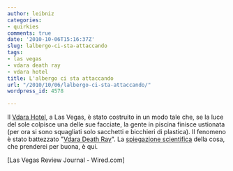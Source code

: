 ```yaml
---
author: leibniz
categories:
- quirkies
comments: true
date: '2010-10-06T15:16:37Z'
slug: lalbergo-ci-sta-attaccando
tags:
- las vegas
- vdara death ray
- vdara hotel
title: L'albergo ci sta attaccando
url: "/2010/10/06/lalbergo-ci-sta-attaccando/"
wordpress_id: 4578

---
```

Il [Vdara Hotel](https://www.vdara.com/), a Las Vegas, è stato costruito in un modo tale che, se la luce del sole colpisce una delle sue facciate, la gente in piscina finisce ustionata (per ora si sono squagliati solo sacchetti e bicchieri di plastica). Il fenomeno è stato battezzato "[Vdara Death Ray](https://www.lvrj.com/news/vdara-visitor---death-ray--scorched-hair-103777559.html)". La [spiegazione scientifica](https://www.wired.com/wiredscience/2010/10/can-a-building-be-a-sun-death-ray/?utm_source=feedburner&utm_medium=feed&utm_campaign=Feed:+wired/index+(Wired:+Index+3+(Top+Stories+2))&utm_content=Google+Reader) della cosa, che prenderei per buona, è qui.

[Las Vegas Review Journal - Wired.com]
